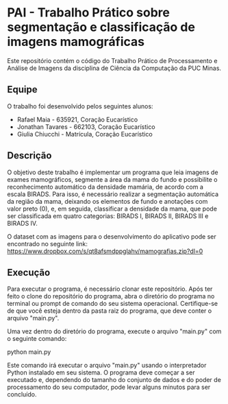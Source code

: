 # PAI - Trabalho Prático sobre segmentação e classificação de imagens mamográficas

Este repositório contém o código do Trabalho Prático de Processamento e Análise de Imagens da disciplina de Ciência da Computação da PUC Minas.

## Equipe
O trabalho foi desenvolvido pelos seguintes alunos:

- Rafael Maia - 635921, Coração Eucarístico
- Jonathan Tavares - 662103, Coração Eucarístico
- Giulia Chiucchi - Matrícula, Coração Eucarístico

## Descrição
O objetivo deste trabalho é implementar um programa que leia imagens de exames mamográficos, segmente a área da mama do fundo e possibilite o reconhecimento automático da densidade mamária, de acordo com a escala BIRADS. Para isso, é necessário realizar a segmentação automática da região da mama, deixando os elementos de fundo e anotações com valor preto (0), e, em seguida, classificar a densidade da mama, que pode ser classificada em quatro categorias: BIRADS I, BIRADS II, BIRADS III e BIRADS IV.

O dataset com as imagens para o desenvolvimento do aplicativo pode ser encontrado no seguinte link: https://www.dropbox.com/s/qt8afsmdppglahv/mamografias.zip?dl=0

## Execução
Para executar o programa, é necessário clonar este repositório. Após ter feito o clone do repositório do programa, abra o diretório do programa no terminal ou prompt de comando do seu sistema operacional. Certifique-se de que você esteja dentro da pasta raiz do programa, que deve conter o arquivo "main.py".

Uma vez dentro do diretório do programa, execute o arquivo "main.py" com o seguinte comando:

python main.py

Este comando irá executar o arquivo "main.py" usando o interpretador Python instalado em seu sistema. O programa deve começar a ser executado e, dependendo do tamanho do conjunto de dados e do poder de processamento do seu computador, pode levar alguns minutos para ser concluído.
